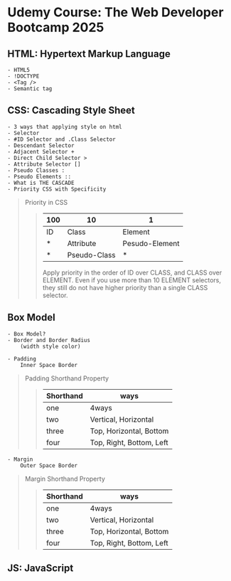 # Udemy Course: The Web Developer Bootcamp 2025

## HTML: Hypertext Markup Language

    - HTML5
    - !DOCTYPE
    - <Tag />
    - Semantic tag

## CSS: Cascading Style Sheet

    - 3 ways that applying style on html
    - Selector
    - #ID Selector and .Class Selector
    - Descendant Selector
    - Adjacent Selector +
    - Direct Child Selector >
    - Attribute Selector []
    - Pseudo Classes :
    - Pseudo Elements ::
    - What is THE CASCADE
    - Priority CSS with Specificity

> Priority in CSS
>
> > | 100 | 10           | 1              |
> > | --- | ------------ | -------------- |
> > | ID  | Class        | Element        |
> > | \*  | Attribute    | Pesudo-Element |
> > | \*  | Pseudo-Class | \*             |
> >
> > Apply priority in the order of ID over CLASS, and CLASS over ELEMENT. Even if you use more than 10 ELEMENT selectors, they still do not have higher priority than a single CLASS selector.

## Box Model

    - Box Model?
    - Border and Border Radius
        (width style color)

    - Padding
        Inner Space Border

> Padding Shorthand Property
>
> > | Shorthand | ways                     |
> > | --------- | ------------------------ |
> > | one       | 4ways                    |
> > | two       | Vertical, Horizontal     |
> > | three     | Top, Horizontal, Bottom  |
> > | four      | Top, Right, Bottom, Left |

    - Margin
        Outer Space Border

> Margin Shorthand Property
>
> > | Shorthand | ways                     |
> > | --------- | ------------------------ |
> > | one       | 4ways                    |
> > | two       | Vertical, Horizontal     |
> > | three     | Top, Horizontal, Bottom  |
> > | four      | Top, Right, Bottom, Left |

## JS: JavaScript
